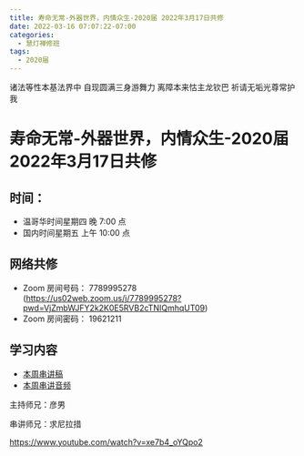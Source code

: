 ```yaml
---
title: 寿命无常-外器世界，内情众生-2020届 2022年3月17日共修
date: 2022-03-16 07:07:22-07:00
categories:
  - 慧灯禅修班
tags:
  - 2020届
---
```

诸法等性本基法界中 自现圆满三身游舞力 
离障本来怙主龙钦巴 祈请无垢光尊常护我

# 寿命无常-外器世界，内情众生-2020届 2022年3月17日共修

## 时间：

* 温哥华时间星期四 晚 7:00 点
* 国内时间星期五 上午 10:00 点

## 网络共修
* Zoom 房间号码： 7789995278 (<https://us02web.zoom.us/j/7789995278?pwd=VjZmbWJFY2k2K0E5RVB2cTNIQmhqUT09>)
* Zoom 房间密码： 19621211

## 学习内容

* [本周串讲稿](/f/up/寿命无常（外器世界、内情世界）.docx)
* [本周串讲音频](http://huidengchanxiu.net/hdv/tmp/%e5%af%bf%e5%91%bd%e6%97%a0%e5%b8%b8%ef%bc%88%e5%a4%96%e5%99%a8%e4%b8%96%e7%95%8c%e3%80%81%e5%86%85%e6%83%85%e4%b8%96%e7%95%8c%ef%bc%89.m4a)

主持师兄：彦男

串讲师兄：求尼拉措

<https://www.youtube.com/watch?v=xe7b4_oYQpo2>